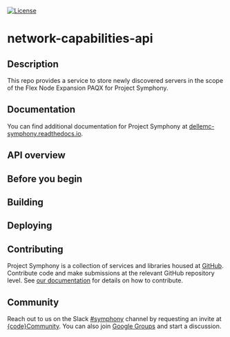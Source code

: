 [![License](https://img.shields.io/badge/License-EPL%201.0-red.svg)](https://opensource.org/licenses/EPL-1.0)
# network-capabilities-api
## Description
This repo provides a service to store newly discovered servers in the scope of the Flex Node Expansion PAQX for Project Symphony.
 
## Documentation
You can find additional documentation for Project Symphony at [dellemc-symphony.readthedocs.io][documentation].

## API overview

## Before you begin

## Building

## Deploying

## Contributing
Project Symphony is a collection of services and libraries housed at [GitHub][github].
Contribute code and make submissions at the relevant GitHub repository level. See [our documentation][contributing] for details on how to contribute.
## Community
Reach out to us on the Slack [#symphony][slack] channel by requesting an invite at [{code}Community][codecommunity].
You can also join [Google Groups][googlegroups] and start a discussion.
 
[slack]: https://codecommunity.slack.com/messages/symphony
[googlegroups]: https://groups.google.com/forum/#!forum/dellemc-symphony
[codecommunity]: http://community.codedellemc.com/
[contributing]: http://dellemc-symphony.readthedocs.io/en/latest/contributingtosymphony.html
[github]: https://github.com/dellemc-symphony
[documentation]: https://dellemc-symphony.readthedocs.io/en/latest/
